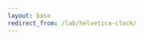 ```yaml
---
layout: base
redirect_from: /lab/helvetica-clock/
---
```

<div class="lab">
    <div id="helvetica">
</div>